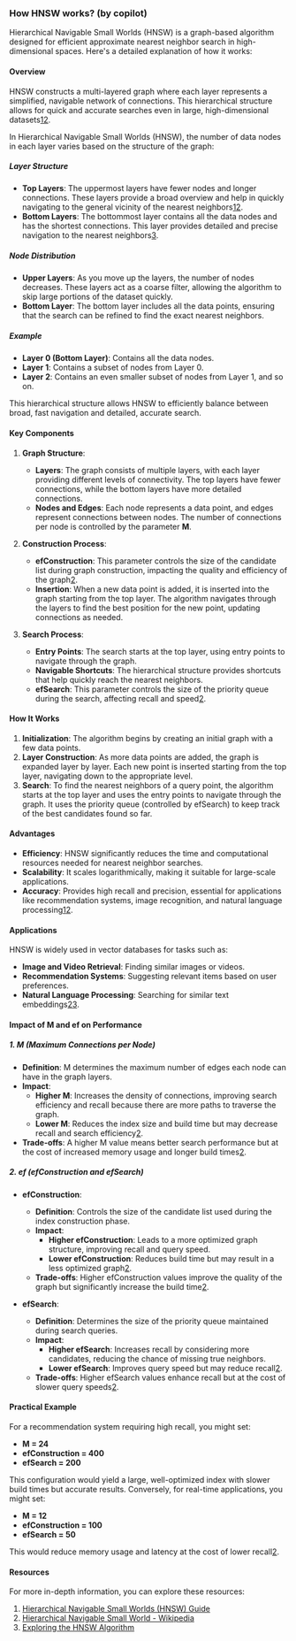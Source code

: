 ### How HNSW works? (by copilot)

Hierarchical Navigable Small Worlds (HNSW) is a graph-based algorithm designed for efficient approximate nearest neighbor search in high-dimensional spaces. Here's a detailed explanation of how it works:


#### Overview
HNSW constructs a multi-layered graph where each layer represents a simplified, navigable network of connections. This hierarchical structure allows for quick and accurate searches even in large, high-dimensional datasets[1](https://www.datastax.com/guides/hierarchical-navigable-small-worlds)[2](https://en.wikipedia.org/wiki/Hierarchical_navigable_small_world).

In Hierarchical Navigable Small Worlds (HNSW), the number of data nodes in each layer varies based on the structure of the graph:

##### Layer Structure
- **Top Layers**: The uppermost layers have fewer nodes and longer connections. These layers provide a broad overview and help in quickly navigating to the general vicinity of the nearest neighbors[1](https://www.datastax.com/guides/hierarchical-navigable-small-worlds)[2](https://www.pinecone.io/learn/series/faiss/hnsw/).
- **Bottom Layers**: The bottommost layer contains all the data nodes and has the shortest connections. This layer provides detailed and precise navigation to the nearest neighbors[3](https://zilliz.com/learn/hierarchical-navigable-small-worlds-HNSW).

##### Node Distribution
- **Upper Layers**: As you move up the layers, the number of nodes decreases. These layers act as a coarse filter, allowing the algorithm to skip large portions of the dataset quickly.
- **Bottom Layer**: The bottom layer includes all the data points, ensuring that the search can be refined to find the exact nearest neighbors.

##### Example
- **Layer 0 (Bottom Layer)**: Contains all the data nodes.
- **Layer 1**: Contains a subset of nodes from Layer 0.
- **Layer 2**: Contains an even smaller subset of nodes from Layer 1, and so on.

This hierarchical structure allows HNSW to efficiently balance between broad, fast navigation and detailed, accurate search.


#### Key Components
1. **Graph Structure**:
   - **Layers**: The graph consists of multiple layers, with each layer providing different levels of connectivity. The top layers have fewer connections, while the bottom layers have more detailed connections.
   - **Nodes and Edges**: Each node represents a data point, and edges represent connections between nodes. The number of connections per node is controlled by the parameter **M**.

2. **Construction Process**:
   - **efConstruction**: This parameter controls the size of the candidate list during graph construction, impacting the quality and efficiency of the graph[2](https://en.wikipedia.org/wiki/Hierarchical_navigable_small_world).
   - **Insertion**: When a new data point is added, it is inserted into the graph starting from the top layer. The algorithm navigates through the layers to find the best position for the new point, updating connections as needed.

3. **Search Process**:
   - **Entry Points**: The search starts at the top layer, using entry points to navigate through the graph.
   - **Navigable Shortcuts**: The hierarchical structure provides shortcuts that help quickly reach the nearest neighbors.
   - **efSearch**: This parameter controls the size of the priority queue during the search, affecting recall and speed[2](https://en.wikipedia.org/wiki/Hierarchical_navigable_small_world).


#### How It Works
1. **Initialization**: The algorithm begins by creating an initial graph with a few data points.
2. **Layer Construction**: As more data points are added, the graph is expanded layer by layer. Each new point is inserted starting from the top layer, navigating down to the appropriate level.
3. **Search**: To find the nearest neighbors of a query point, the algorithm starts at the top layer and uses the entry points to navigate through the graph. It uses the priority queue (controlled by efSearch) to keep track of the best candidates found so far.


#### Advantages
- **Efficiency**: HNSW significantly reduces the time and computational resources needed for nearest neighbor searches.
- **Scalability**: It scales logarithmically, making it suitable for large-scale applications.
- **Accuracy**: Provides high recall and precision, essential for applications like recommendation systems, image recognition, and natural language processing[1](https://www.datastax.com/guides/hierarchical-navigable-small-worlds)[2](https://en.wikipedia.org/wiki/Hierarchical_navigable_small_world).


#### Applications
HNSW is widely used in vector databases for tasks such as:
- **Image and Video Retrieval**: Finding similar images or videos.
- **Recommendation Systems**: Suggesting relevant items based on user preferences.
- **Natural Language Processing**: Searching for similar text embeddings[2](https://en.wikipedia.org/wiki/Hierarchical_navigable_small_world)[3](https://myscale.com/blog/hnsw-algorithm-exploration/).


#### Impact of M and ef on Performance
##### 1. **M (Maximum Connections per Node)**
- **Definition**: M determines the maximum number of edges each node can have in the graph layers.
- **Impact**:
  - **Higher M**: Increases the density of connections, improving search efficiency and recall because there are more paths to traverse the graph.
  - **Lower M**: Reduces the index size and build time but may decrease recall and search efficiency[2](https://zilliz.com/ai-faq/what-are-the-key-configuration-parameters-for-an-hnsw-index-such-as-m-and-efconstructionefsearch-and-how-does-each-influence-the-tradeoff-between-index-size-build-time-query-speed-and-recall).
- **Trade-offs**: A higher M value means better search performance but at the cost of increased memory usage and longer build times[2](https://zilliz.com/ai-faq/what-are-the-key-configuration-parameters-for-an-hnsw-index-such-as-m-and-efconstructionefsearch-and-how-does-each-influence-the-tradeoff-between-index-size-build-time-query-speed-and-recall).

##### 2. **ef (efConstruction and efSearch)**
- **efConstruction**:
  - **Definition**: Controls the size of the candidate list used during the index construction phase.
  - **Impact**:
    - **Higher efConstruction**: Leads to a more optimized graph structure, improving recall and query speed.
    - **Lower efConstruction**: Reduces build time but may result in a less optimized graph[2](https://zilliz.com/ai-faq/what-are-the-key-configuration-parameters-for-an-hnsw-index-such-as-m-and-efconstructionefsearch-and-how-does-each-influence-the-tradeoff-between-index-size-build-time-query-speed-and-recall).
  - **Trade-offs**: Higher efConstruction values improve the quality of the graph but significantly increase the build time[2](https://zilliz.com/ai-faq/what-are-the-key-configuration-parameters-for-an-hnsw-index-such-as-m-and-efconstructionefsearch-and-how-does-each-influence-the-tradeoff-between-index-size-build-time-query-speed-and-recall).

- **efSearch**:
  - **Definition**: Determines the size of the priority queue maintained during search queries.
  - **Impact**:
    - **Higher efSearch**: Increases recall by considering more candidates, reducing the chance of missing true neighbors.
    - **Lower efSearch**: Improves query speed but may reduce recall[2](https://zilliz.com/ai-faq/what-are-the-key-configuration-parameters-for-an-hnsw-index-such-as-m-and-efconstructionefsearch-and-how-does-each-influence-the-tradeoff-between-index-size-build-time-query-speed-and-recall).
  - **Trade-offs**: Higher efSearch values enhance recall but at the cost of slower query speeds[2](https://zilliz.com/ai-faq/what-are-the-key-configuration-parameters-for-an-hnsw-index-such-as-m-and-efconstructionefsearch-and-how-does-each-influence-the-tradeoff-between-index-size-build-time-query-speed-and-recall).


#### Practical Example
For a recommendation system requiring high recall, you might set:
- **M = 24**
- **efConstruction = 400**
- **efSearch = 200**

This configuration would yield a large, well-optimized index with slower build times but accurate results. Conversely, for real-time applications, you might set:
- **M = 12**
- **efConstruction = 100**
- **efSearch = 50**

This would reduce memory usage and latency at the cost of lower recall[2](https://zilliz.com/ai-faq/what-are-the-key-configuration-parameters-for-an-hnsw-index-such-as-m-and-efconstructionefsearch-and-how-does-each-influence-the-tradeoff-between-index-size-build-time-query-speed-and-recall).


#### Resources
For more in-depth information, you can explore these resources:
1. [Hierarchical Navigable Small Worlds (HNSW) Guide](https://www.datastax.com/guides/hierarchical-navigable-small-worlds)
2. [Hierarchical Navigable Small World - Wikipedia](https://en.wikipedia.org/wiki/Hierarchical_navigable_small_world)
3. [Exploring the HNSW Algorithm](https://myscale.com/blog/hnsw-algorithm-exploration/)
